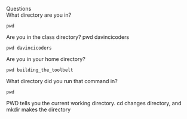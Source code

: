 Questions                       
What directory are you in? 

    pwd
    
Are you in the class directory? pwd davincicoders

    pwd davincicoders

Are you in your home directory?

    pwd building_the_toolbelt

What directory did you run that command in? 


    pwd

 PWD tells you the current working directory. cd changes directory, and mkdir makes the directory
 
 

